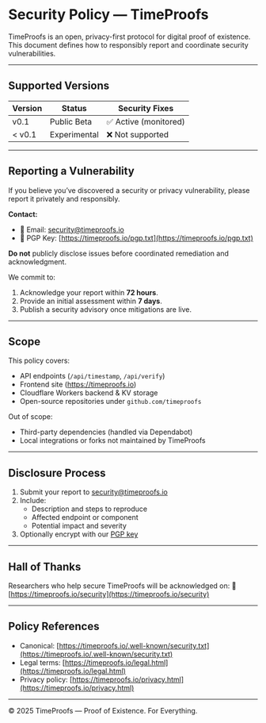 # Security Policy — TimeProofs

TimeProofs is an open, privacy-first protocol for digital proof of existence.  
This document defines how to responsibly report and coordinate security vulnerabilities.

---

## Supported Versions

| Version | Status        | Security Fixes |
|----------|----------------|----------------|
| v0.1     | Public Beta    | ✅ Active (monitored) |
| < v0.1   | Experimental   | ❌ Not supported |

---

## Reporting a Vulnerability

If you believe you’ve discovered a security or privacy vulnerability, please report it privately and responsibly.

**Contact:**
- 📧 Email: [security@timeproofs.io](mailto:security@timeproofs.io)
- 🔑 PGP Key: [https://timeproofs.io/pgp.txt](https://timeproofs.io/pgp.txt)

**Do not** publicly disclose issues before coordinated remediation and acknowledgment.

We commit to:
1. Acknowledge your report within **72 hours**.
2. Provide an initial assessment within **7 days**.
3. Publish a security advisory once mitigations are live.

---

## Scope

This policy covers:
- API endpoints (`/api/timestamp`, `/api/verify`)
- Frontend site (https://timeproofs.io)
- Cloudflare Workers backend & KV storage
- Open-source repositories under `github.com/timeproofs`

Out of scope:
- Third-party dependencies (handled via Dependabot)
- Local integrations or forks not maintained by TimeProofs

---

## Disclosure Process

1. Submit your report to [security@timeproofs.io](mailto:security@timeproofs.io)
2. Include:
   - Description and steps to reproduce
   - Affected endpoint or component
   - Potential impact and severity
3. Optionally encrypt with our [PGP key](https://timeproofs.io/pgp.txt)

---

## Hall of Thanks

Researchers who help secure TimeProofs will be acknowledged on:
🔗 [https://timeproofs.io/security](https://timeproofs.io/security)

---

## Policy References

- Canonical: [https://timeproofs.io/.well-known/security.txt](https://timeproofs.io/.well-known/security.txt)  
- Legal terms: [https://timeproofs.io/legal.html](https://timeproofs.io/legal.html)  
- Privacy policy: [https://timeproofs.io/privacy.html](https://timeproofs.io/privacy.html)

---

© 2025 TimeProofs — Proof of Existence. For Everything.
